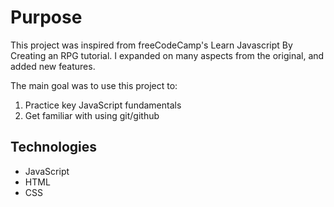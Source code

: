 # Purpose

This project was inspired from freeCodeCamp's Learn Javascript By Creating an RPG tutorial. I expanded on many aspects from the original, and added new features. 

The main goal was to use this project to: 

1. Practice key JavaScript fundamentals
2. Get familiar with using git/github

## Technologies
- JavaScript
- HTML
- CSS
